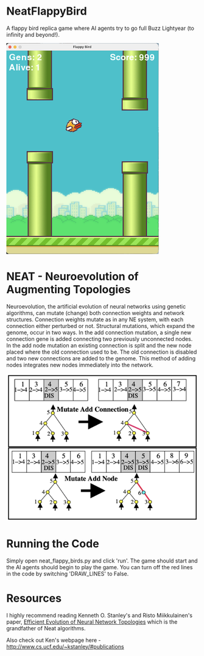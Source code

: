 # NeatFlappyBird
A flappy bird replica game where AI agents try to go full Buzz Lightyear (to infinity and beyond!).

![Game Images](imgs/Game-2.png)

# NEAT - Neuroevolution of Augmenting Topologies
Neuroevolution, the artificial evolution of neural networks using genetic algorithms, can mutate (change) both connection weights and network structures. Connection weights mutate as in any NE system, with each connection either perturbed or not. Structural mutations, which expand the genome, occur in two ways. In the add connection mutation, a single new connection gene is added connecting two previously unconnected nodes. In the add node mutation an existing connection is split and the new node placed where the old connection used to be. The old connection is disabled and two new connections are added to the genome. This method of adding nodes  integrates new nodes immediately into the network.

![NEAT Visual](imgs/NEAT.png)

# Running the Code
Simply open neat_flappy_birds.py and click 'run'. The game should start and the AI agents should begin to play the game. 
You can turn off the red lines in the code by switching 'DRAW_LINES' to False.

# Resources
I highly recommend reading Kenneth O. Stanley's and Risto Miikkulainen's paper, [Efficient Evolution of Neural Network Topologies](http://nn.cs.utexas.edu/downloads/papers/stanley.cec02.pdf) which is the grandfather of Neat algorithms. 

Also check out Ken's webpage here - http://www.cs.ucf.edu/~kstanley/#publications
